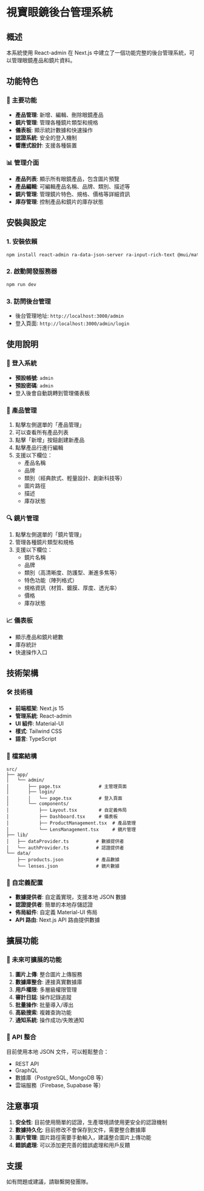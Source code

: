 # 視寶眼鏡後台管理系統

## 概述

本系統使用 React-admin 在 Next.js 中建立了一個功能完整的後台管理系統，可以管理眼鏡產品和鏡片資料。

## 功能特色

### 🎯 主要功能

- **產品管理**: 新增、編輯、刪除眼鏡產品
- **鏡片管理**: 管理各種鏡片類型和規格
- **儀表板**: 顯示統計數據和快速操作
- **認證系統**: 安全的登入機制
- **響應式設計**: 支援各種裝置

### 📊 管理介面

- **產品列表**: 顯示所有眼鏡產品，包含圖片預覽
- **產品編輯**: 可編輯產品名稱、品牌、類別、描述等
- **鏡片管理**: 管理鏡片特色、規格、價格等詳細資訊
- **庫存管理**: 控制產品和鏡片的庫存狀態

## 安裝與設定

### 1. 安裝依賴

```bash
npm install react-admin ra-data-json-server ra-input-rich-text @mui/material @emotion/react @emotion/styled @mui/icons-material
```

### 2. 啟動開發服務器

```bash
npm run dev
```

### 3. 訪問後台管理

- 後台管理地址: `http://localhost:3000/admin`
- 登入頁面: `http://localhost:3000/admin/login`

## 使用說明

### 🔐 登入系統

- **預設帳號**: `admin`
- **預設密碼**: `admin`
- 登入後會自動跳轉到管理儀表板

### 📝 產品管理

1. 點擊左側選單的「產品管理」
2. 可以查看所有產品列表
3. 點擊「新增」按鈕創建新產品
4. 點擊產品行進行編輯
5. 支援以下欄位：
   - 產品名稱
   - 品牌
   - 類別（經典款式、輕量設計、創新科技等）
   - 圖片路徑
   - 描述
   - 庫存狀態

### 🔍 鏡片管理

1. 點擊左側選單的「鏡片管理」
2. 管理各種鏡片類型和規格
3. 支援以下欄位：
   - 鏡片名稱
   - 品牌
   - 類別（高清晰度、防護型、漸進多焦等）
   - 特色功能（陣列格式）
   - 規格資訊（材質、鍍膜、厚度、透光率）
   - 價格
   - 庫存狀態

### 📈 儀表板

- 顯示產品和鏡片總數
- 庫存統計
- 快速操作入口

## 技術架構

### 🛠 技術棧

- **前端框架**: Next.js 15
- **管理系統**: React-admin
- **UI 組件**: Material-UI
- **樣式**: Tailwind CSS
- **語言**: TypeScript

### 📁 檔案結構

```
src/
├── app/
│   └── admin/
│       ├── page.tsx              # 主管理頁面
│       ├── login/
│       │   └── page.tsx          # 登入頁面
│       └── components/
│           ├── Layout.tsx        # 自定義佈局
│           ├── Dashboard.tsx     # 儀表板
│           ├── ProductManagement.tsx  # 產品管理
│           └── LensManagement.tsx     # 鏡片管理
├── lib/
│   ├── dataProvider.ts          # 數據提供者
│   └── authProvider.ts          # 認證提供者
└── data/
    ├── products.json            # 產品數據
    └── lenses.json              # 鏡片數據
```

### 🔧 自定義配置

- **數據提供者**: 自定義實現，支援本地 JSON 數據
- **認證提供者**: 簡單的本地存儲認證
- **佈局組件**: 自定義 Material-UI 佈局
- **API 路由**: Next.js API 路由提供數據

## 擴展功能

### 🚀 未來可擴展的功能

1. **圖片上傳**: 整合圖片上傳服務
2. **數據庫整合**: 連接真實數據庫
3. **用戶權限**: 多層級權限管理
4. **審計日誌**: 操作記錄追蹤
5. **批量操作**: 批量導入/導出
6. **高級搜索**: 複雜查詢功能
7. **通知系統**: 操作成功/失敗通知

### 🔌 API 整合

目前使用本地 JSON 文件，可以輕鬆整合：

- REST API
- GraphQL
- 數據庫（PostgreSQL, MongoDB 等）
- 雲端服務（Firebase, Supabase 等）

## 注意事項

1. **安全性**: 目前使用簡單的認證，生產環境請使用更安全的認證機制
2. **數據持久化**: 目前修改不會保存到文件，需要整合數據庫
3. **圖片管理**: 圖片路徑需要手動輸入，建議整合圖片上傳功能
4. **錯誤處理**: 可以添加更完善的錯誤處理和用戶反饋

## 支援

如有問題或建議，請聯繫開發團隊。
